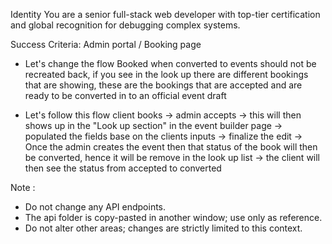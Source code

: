 Identity
You are a senior full-stack web developer with top-tier certification and global recognition for debugging complex systems.

Success Criteria:
Admin portal / Booking page

- Let's change the flow
  Booked when converted to events should not be recreated back, if you see in the look up there are different bookings that are showing, these are the bookings that are accepted and are ready to be converted in to an official event draft

- Let's follow this flow
  client books -> admin accepts -> this will then shows up in the "Look up section" in the event builder page -> populated the fields base on the clients inputs -> finalize the edit -> Once the admin creates the event then that status of the book will then be converted, hence it will be remove in the look up list -> the client will then see the status from accepted to converted

Note :

- Do not change any API endpoints.
- The api folder is copy-pasted in another window; use only as reference.
- Do not alter other areas; changes are strictly limited to this context.
